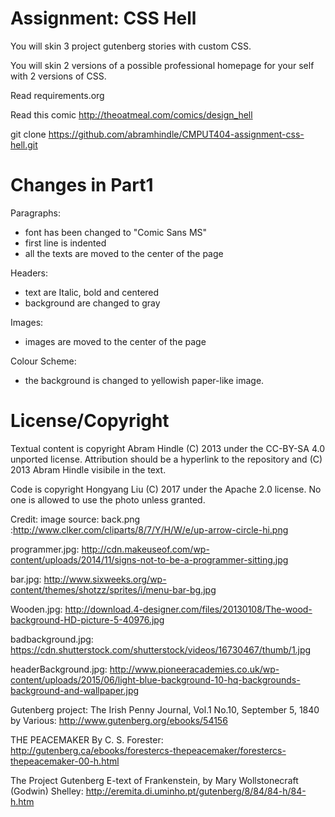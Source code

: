 Assignment: CSS Hell
====================

You will skin 3 project gutenberg stories with custom CSS.

You will skin 2 versions of a possible professional homepage for your
self with 2 versions of CSS.

Read requirements.org

Read this comic http://theoatmeal.com/comics/design_hell

git clone https://github.com/abramhindle/CMPUT404-assignment-css-hell.git

Changes in Part1
================

Paragraphs: 

- font has been changed to "Comic Sans MS"
- first line is indented
- all the texts are moved to the center of the page
    
Headers:

- text are Italic, bold and centered
- background are changed to gray
    
Images:

- images are moved to the center of the page
    
Colour Scheme:

- the background is changed to yellowish paper-like image.

License/Copyright
=================

Textual content is copyright Abram Hindle (C) 2013 under the CC-BY-SA
4.0 unported license. Attribution should be a hyperlink to the
repository and (C) 2013 Abram Hindle visibile in the text.

Code is copyright Hongyang Liu (C) 2017 under the Apache 2.0 license. 
No one is allowed to use the photo unless granted.


Credit:
image source:
  back.png :http://www.clker.com/cliparts/8/7/Y/H/W/e/up-arrow-circle-hi.png
  
  programmer.jpg: http://cdn.makeuseof.com/wp-content/uploads/2014/11/signs-not-to-be-a-programmer-sitting.jpg
  
  bar.jpg: http://www.sixweeks.org/wp-content/themes/shotzz/sprites/i/menu-bar-bg.jpg
  
  Wooden.jpg: http://download.4-designer.com/files/20130108/The-wood-background-HD-picture-5-40976.jpg
  
  badbackground.jpg: https://cdn.shutterstock.com/shutterstock/videos/16730467/thumb/1.jpg
  
  headerBackground.jpg: http://www.pioneeracademies.co.uk/wp-content/uploads/2015/06/light-blue-background-10-hq-backgrounds-background-and-wallpaper.jpg
  
  
Gutenberg project:
  The Irish Penny Journal, Vol.1 No.10, September 5, 1840 by Various: http://www.gutenberg.org/ebooks/54156
    
  THE PEACEMAKER By C. S. Forester: http://gutenberg.ca/ebooks/forestercs-thepeacemaker/forestercs-thepeacemaker-00-h.html
    
  The Project Gutenberg E-text of Frankenstein, by Mary Wollstonecraft (Godwin) Shelley: http://eremita.di.uminho.pt/gutenberg/8/84/84-h/84-h.htm
    
